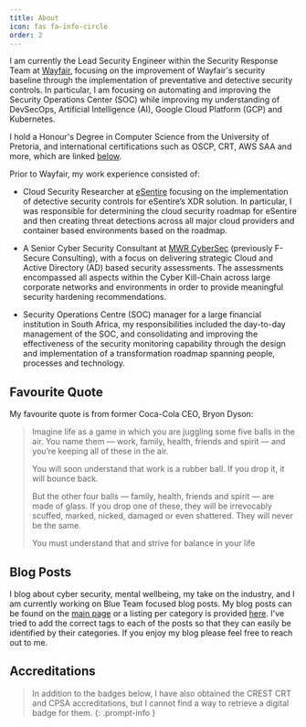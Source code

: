 ```yaml
---
title: About
icon: fas fa-info-circle
order: 2
---
```


I am currently the Lead Security Engineer within the Security Response Team at [Wayfair](https://www.wayfair.com/), focusing on the improvement of Wayfair's security baseline through the implementation of preventative and detective security controls. In particular, I am focusing on automating and improving the Security Operations Center (SOC) while improving my understanding of DevSecOps, Artificial Intelligence (AI), Google Cloud Platform (GCP) and Kubernetes.

I hold a Honour's Degree in Computer Science from the University of Pretoria, and international certifications such as OSCP, CRT, AWS SAA and more, which are linked [below](#accreditations).

Prior to Wayfair, my work experience consisted of:

- Cloud Security Researcher at [eSentire](https://esentire.com/) focusing on the implementation of detective security controls for eSentire’s XDR solution. In particular, I was responsible for determining the cloud security roadmap for eSentire and then creating threat detections across all major cloud providers and container based environments based on the roadmap.

- A Senior Cyber Security Consultant at [MWR CyberSec](https://mwrcybersec.com/) (previously F-Secure Consulting), with a focus on delivering strategic Cloud and Active Directory (AD) based security assessments. The assessments encompassed all aspects within the Cyber Kill-Chain across large corporate networks and environments in order to provide meaningful security hardening recommendations. 

- Security Operations Centre (SOC) manager for a large financial institution in South Africa, my responsibilities included the day-to-day management of the SOC, and consolidating and improving the effectiveness of the security monitoring capability through the design and implementation of a transformation roadmap spanning people, processes and technology. 

## Favourite Quote
My favourite quote is from former Coca-Cola CEO, Bryon Dyson:

> Imagine life as a game in which you are juggling some five balls in the air. You name them — work, family, health, friends and spirit — and you’re keeping all of these in the air.
> 
> You will soon understand that work is a rubber ball. If you drop it, it will bounce back.
> 
> But the other four balls — family, health, friends and spirit — are made of glass. If you drop one of these, they will be irrevocably scuffed, marked, nicked, damaged or even shattered. They will never be the same.
> 
> You must understand that and strive for balance in your life

## Blog Posts

I blog about cyber security, mental wellbeing, my take on the industry, and I am currently working on Blue Team focused blog posts. My blog posts can be found on the <a href="{{site.baseurl}}/">main page</a> or a listing per category is provided <a href="{{site.baseurl}}/categories/">here</a>. I've tried to add the correct tags to each of the posts so that they can easily be identified by their categories. If you enjoy my blog please feel free to reach out to me.  

## Accreditations

>In addition to the badges below, I have also obtained the CREST CRT and CPSA accreditations, but I cannot find a way to retrieve a digital badge for them.
{: .prompt-info }


<!-- GCP PCSE -->
<div data-iframe-width="150" data-iframe-height="270" data-share-badge-id="11f61798-98b8-4aab-a8a9-7a0549527655" data-share-badge-host="https://www.credly.com"></div><script type="text/javascript" async src="//cdn.credly.com/assets/utilities/embed.js"></script>

<!-- CCSP -->
<div data-iframe-width="150" data-iframe-height="270" data-share-badge-id="5d233931-31d1-4bac-9a89-8b44db704fff" data-share-badge-host="https://www.credly.com"></div><script type="text/javascript" async src="//cdn.credly.com/assets/utilities/embed.js"></script>

<!-- SSCP -->
<div data-iframe-width="150" data-iframe-height="270" data-share-badge-id="44325999-f683-441a-8358-11ad6d692573" data-share-badge-host="https://www.credly.com"></div><script type="text/javascript" async src="//cdn.credly.com/assets/utilities/embed.js"></script>

<!-- AWS SAA -->
<div data-iframe-width="150" data-iframe-height="270" data-share-badge-id="6eaf7f05-7ec9-4295-9630-ab9323884a0d" data-share-badge-host="https://www.credly.com"></div><script type="text/javascript" async src="//cdn.credly.com/assets/utilities/embed.js"></script>

<!-- AWS CCP -->
<div data-iframe-width="150" data-iframe-height="270" data-share-badge-id="02085982-9ff9-4c7e-933f-ee238dc30cfd" data-share-badge-host="https://www.credly.com"></div><script type="text/javascript" async src="//cdn.credly.com/assets/utilities/embed.js"></script>

<!-- MS Azure -->
<div data-iframe-width="150" data-iframe-height="270" data-share-badge-id="97ffa9f5-b23a-4007-b4b8-004f8496fbf7" data-share-badge-host="https://www.credly.com"></div><script type="text/javascript" async src="//cdn.credly.com/assets/utilities/embed.js"></script>

<!-- OSCP -->
<div data-iframe-width="150" data-iframe-height="270" data-share-badge-id="b6d18dc8-210d-47a0-9f3d-e0ba9ae46914" data-share-badge-host="https://www.credly.com"></div><script type="text/javascript" async src="//cdn.credly.com/assets/utilities/embed.js"></script>